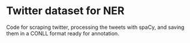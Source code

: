 # Twitter dataset for NER
Code for scraping twitter, processing the tweets with spaCy, and saving them in a CONLL format ready for annotation.
